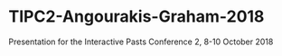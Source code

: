 # TIPC2-Angourakis-Graham-2018
Presentation for the Interactive Pasts Conference 2, 8-10 October 2018
